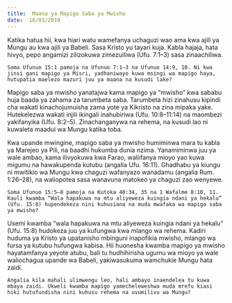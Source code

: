 ```yaml
---
title:  Maana ya Mapigo Saba ya Mwisho
date:  10/03/2019
---
```


Katika hatua hii, kwa hiari watu wamefanya uchaguzi wao ama kwa ajili ya Mungu au kwa ajili ya Babeli. Sasa Kristo yu tayari kuja. Kabla hajaja, hata hivyo, pepo angamizi zilizokuwa zimezuiliwa (Ufu. 7:1–3) sasa zinaachiliwa.

`Soma Ufunuo 15:1 pamoja na Ufunuo 7:1–3 na Ufunuo 14:9, 10. Ni kwa jinsi gani mapigo ya Misri, yadhaniwayo kuwa msingi wa mapigo haya, hutupatia maelezo mazuri juu ya maana na kusudi lake?`

Mapigo saba ya mwisho yanatajwa kama mapigo ya “mwisho” kwa sababu huja baada ya zahama za tarumbeta saba. Tarumbeta hizi zinahusu kipindi cha wakati kinachojumuisha zama yote ya Kikristo na zina mipaka yake. Hutekelezwa wakati injili ikingali inahubiriwa (Ufu. 10:8–11:14) na maombezi yakifanyika (Ufu. 8:2–5). Zinachanganywa na rehema, na kusudi lao ni kuwaleta maadui wa Mungu katika toba.

Kwa upande mwingine, mapigo saba ya mwisho humiminwa mara tu kabla ya Marejeo ya Pili, na baadhi hukumba dunia nzima. Yanamiminwa juu ya wale ambao, kama ilivyokuwa kwa Farao, waliifanya mioyo yao kuwa migumu na hawakupenda kutubu (angalia Ufu. 16:11). Ghadhabu ya kiungu ni mwitikio wa Mungu kwa chaguzi wafanyazo wanadamu (angalia Rum. 1:26–28), na waliopotea sasa wanavuna matokeo ya chaguzi zao wenyewe.

`Soma Ufunuo 15:5–8 pamoja na Kutoka 40:34, 35 na 1 Wafalme 8:10, 11. Kauli kwamba “Wala hapakuwa na mtu aliyeweza kuingia ndani ya hekalu” (Ufu. 15:8) hupendekeza nini kuhusiana na muda mwafaka wa mapigo saba ya mwisho?`

Usemi kwamba “wala hapakuwa na mtu aliyeweza kuingia ndani ya hekalu” (Ufu. 15:8) hudokeza juu ya kufungwa kwa mlango wa rehema. Kadiri huduma ya Kristo ya upatanisho mbinguni inapofikia mwisho, mlango wa fursa ya kutubu hufungwa kabisa. Hii huonesha kwamba mapigo ya mwisho hayatamfanya yeyote atubu, bali tu hudhihirisha ugumu wa mioyo ya wale waliochagua upande wa Babeli, yakiwasukuma wamchukie Mungu hata zaidi.

`Angalia kila mahali ulimwengu leo, hali ambayo inaendelea tu kuwa mbaya zaidi. Ukweli kwamba mapigo yamecheleweshwa muda mrefu kiasi hiki hutufundisha nini kuhusu rehema na uvumilivu wa Mungu?`